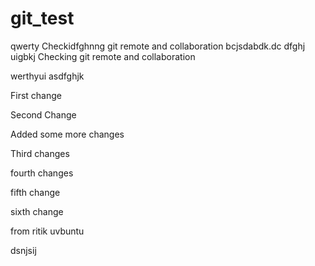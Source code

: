 # git_test
qwerty
Checkidfghnng git remote and collaboration
bcjsdabdk.dc
dfghj
uigbkj
Checking git remote and collaboration

werthyui
asdfghjk

First change

Second Change

Added some more changes

Third changes

fourth changes

fifth change

sixth change

from ritik uvbuntu

dsnjsij
